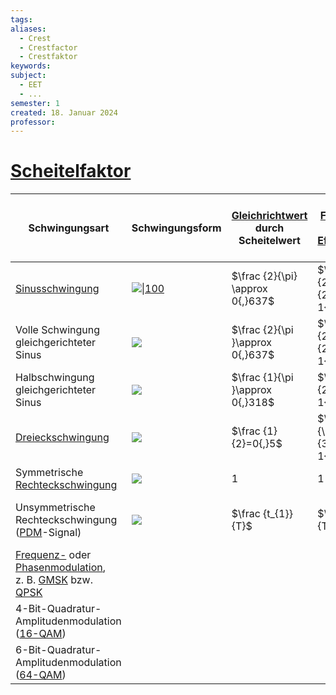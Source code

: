 ```yaml
---
tags: 
aliases:
  - Crest
  - Crestfactor
  - Crestfaktor
keywords: 
subject:
  - EET
  - ...
semester: 1
created: 18. Januar 2024
professor:
---
```

 

# [Scheitelfaktor](https://de.wikipedia.org/wiki/Scheitelfaktor)

|Schwingungsart|Schwingungsform|[Gleichrichtwert](https://de.wikipedia.org/wiki/Gleichrichtwert "Gleichrichtwert") durch Scheitelwert|[Formfaktor](https://de.wikipedia.org/wiki/Formfaktor_(Elektrotechnik) "Formfaktor (Elektrotechnik)") = [Effektivwert](https://de.wikipedia.org/wiki/Effektivwert) |Scheitelfaktor = Scheitelwert durch Effektivwert|$PAPR_{dB}$|
|---|---|---|---|---|---|
|[Sinusschwingung](https://de.wikipedia.org/wiki/Sinus "Sinus")|[![\|100](https://upload.wikimedia.org/wikipedia/commons/thumb/0/02/Simple_sine_wave.svg/100px-Simple_sine_wave.svg.png)](https://de.wikipedia.org/wiki/Datei:Simple_sine_wave.svg)|$\frac {2}{\pi} \approx 0{,}637$ |$\frac {\pi }{2{\sqrt {2}}}\approx 1{,}11$ |$\sqrt {2}\approx 1{,}414$ |$3{,}01\,\mathrm {dB}$ |
|Volle Schwingung gleichgerichteter Sinus|[![](https://upload.wikimedia.org/wikipedia/commons/thumb/4/42/Simple_full-wave_rectified_sine.svg/100px-Simple_full-wave_rectified_sine.svg.png)](https://de.wikipedia.org/wiki/Datei:Simple_full-wave_rectified_sine.svg)|$\frac {2}{\pi }\approx 0{,}637$ |$\frac {\pi }{2{\sqrt {2}}}\approx 1{,}11$ |$\sqrt {2}\approx 1{,}414$ |$3{,}01\,\mathrm {dB}$ |
|Halbschwingung gleichgerichteter Sinus|[![](https://upload.wikimedia.org/wikipedia/commons/thumb/5/59/Simple_half-wave_rectified_sine.svg/100px-Simple_half-wave_rectified_sine.svg.png)](https://de.wikipedia.org/wiki/Datei:Simple_half-wave_rectified_sine.svg)|$\frac {1}{\pi }\approx 0{,}318$ |$\frac {\pi }{2}\approx 1{,}571$ |$2$ |$6{,}02\,\mathrm {dB}$ |
|[Dreieckschwingung](https://de.wikipedia.org/wiki/Dreiecksfunktion#Dreieckschwingung "Dreiecksfunktion")|[![](https://upload.wikimedia.org/wikipedia/commons/thumb/1/12/Triangle_wave.svg/100px-Triangle_wave.svg.png)](https://de.wikipedia.org/wiki/Datei:Triangle_wave.svg)|$\frac {1}{2}=0{,}5$ |$\frac {2}{\sqrt {3}}\approx 1{,}155$ |$\sqrt {3}\approx 1{,}732$ |$4{,}77\,\mathrm {dB}$ |
|Symmetrische [Rechteckschwingung](https://de.wikipedia.org/wiki/Rechteckschwingung "Rechteckschwingung")|[![](https://upload.wikimedia.org/wikipedia/commons/thumb/1/1c/Square_wave.svg/100px-Square_wave.svg.png)](https://de.wikipedia.org/wiki/Datei:Square_wave.svg)|$1$ |$1$ |$1$ |$0\,\mathrm {dB}$ |
|Unsymmetrische Rechteckschwingung ([PDM](https://de.wikipedia.org/wiki/Pulsdauermodulation "Pulsdauermodulation")-Signal)|[![](https://upload.wikimedia.org/wikipedia/commons/thumb/9/9b/Pulse_wide_wave.svg/100px-Pulse_wide_wave.svg.png)](https://de.wikipedia.org/wiki/Datei:Pulse_wide_wave.svg)|$\frac {t_{1}}{T}$ |$\sqrt {\frac {T}{t_{1}}}$ |$\sqrt {\frac {T}{t_{1}}}$ |$10\cdot \lg {\frac {T}{t_{1}}}\,\mathrm {dB}$ |
|[Frequenz-](https://de.wikipedia.org/wiki/Frequenzmodulation "Frequenzmodulation") oder [Phasenmodulation](https://de.wikipedia.org/wiki/Phasenmodulation "Phasenmodulation"),  <br>z. B. [GMSK](https://de.wikipedia.org/wiki/Frequenzumtastung#Erweiterungen_der_Frequenzumtastung "Frequenzumtastung") bzw. [QPSK](https://de.wikipedia.org/wiki/QPSK "QPSK")||||$1$ |$0\,\mathrm {dB}$ |
|4-Bit-Quadratur-Amplitudenmodulation ([16-QAM](https://de.wikipedia.org/wiki/QAM#Quantisierte_QAM "QAM"))||||$\sqrt {\frac {9}{5}}$ |$2{,}6\,\mathrm {dB}$ |
|6-Bit-Quadratur-Amplitudenmodulation ([64-QAM](https://de.wikipedia.org/wiki/QAM#Quantisierte_QAM "QAM"))||||$\sqrt {\frac {7}{3}}$ |$3{,}7\,\mathrm {dB}$ |
